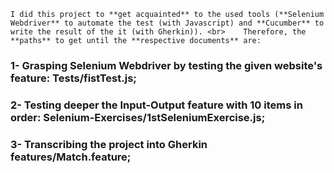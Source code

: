     I did this project to **get acquainted** to the used tools (**Selenium Webdriver** to automate the test (with Javascript) and **Cucumber** to write the result of the it (with Gherkin)). <br>    Therefore, the **paths** to get until the **respective documents** are:
### 1- Grasping Selenium Webdriver by testing the given website's feature: Tests/fistTest.js;
### 2- Testing deeper the Input-Output feature with 10 items in order: Selenium-Exercises/1stSeleniumExercise.js;
### 3- Transcribing the project into Gherkin features/Match.feature;
